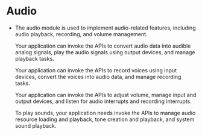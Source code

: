 # Audio<a name="EN-US_TOPIC_0000001080471662"></a>

-   The audio module is used to implement audio-related features, including audio playback, recording, and volume management.

    Your application can invoke the APIs to convert audio data into audible analog signals, play the audio signals using output devices, and manage playback tasks.

    Your application can invoke the APIs to record voices using input devices, convert the voices into audio data, and manage recording tasks.

    Your application can invoke the APIs to adjust volume, manage input and output devices, and listen for audio interrupts and recording interrupts.

    To play sounds, your application needs invoke the APIs to manage audio resource loading and playback, tone creation and playback, and system sound playback.


